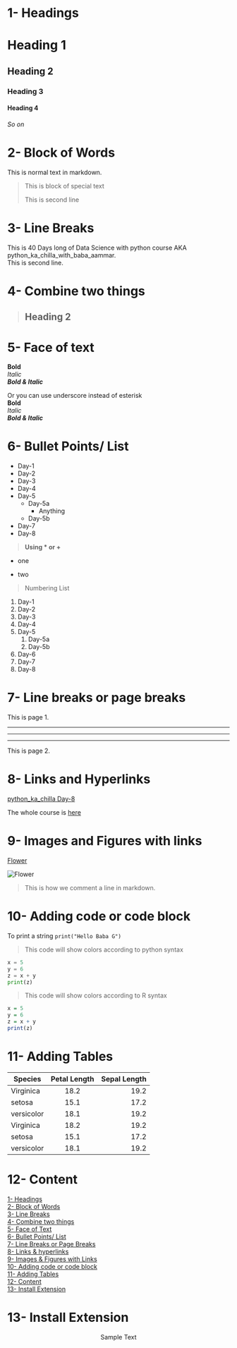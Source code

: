 # 1- Headings

# Heading 1
## Heading 2
### Heading 3
#### Heading 4
###### So on

# 2- Block of Words

This is normal text in markdown.

>This is block of special text
>
>This is second line

# 3- Line Breaks

This is 40 Days long of Data Science with python course AKA python_ka_chilla_with_baba_aammar.\
This is second line.

# 4- Combine two things

> ## Heading 2

# 5- Face of text

**Bold**\
*Italic*\
***Bold & Italic***

Or you can use underscore instead of esterisk\
__Bold__\
_Italic_\
___Bold & Italic___

# 6- Bullet Points/ List

- Day-1
- Day-2
- Day-3
- Day-4
- Day-5
    - Day-5a
        - Anything
    - Day-5b
- Day-7
- Day-8

>__Using * or +__
* one
+ two

> Numbering List

1. Day-1
2. Day-2
3. Day-3
4. Day-4
5. Day-5
    1. Day-5a
    2. Day-5b
6. Day-6
7. Day-7
8. Day-8

# 7- Line breaks or page breaks

This is page 1.

---
***
___
This is page 2.

# 8- Links and Hyperlinks

[python_ka_chilla Day-8](https://www.youtube.com/watch?v=qJqAXjz-Rh4&ab_channel=Codanics)


[Codanics]: https://www.youtube.com/watch?v=qJqAXjz-Rh4&ab_channel=Codanics

The whole course is [here][Codanics] 

# 9- Images and Figures with links

[Flower](https://images.pexels.com/photos/60597/dahlia-red-blossom-bloom-60597.jpeg?cs=srgb&dl=pexels-pixabay-60597.jpg&fm=jpg)


![Flower](https://images.pexels.com/photos/60597/dahlia-red-blossom-bloom-60597.jpeg?cs=srgb&dl=pexels-pixabay-60597.jpg&fm=jpg)


> This is how we comment a line in markdown.
<!-- Comment -->

# 10- Adding code or code block

To print a string `print("Hello Baba G")`

> This code will show colors according to python syntax
```python
x = 5
y = 6
z = x + y
print(z)
```

> This code will show colors according to R syntax
```R
x = 5
y = 6
z = x + y
print(z)
```
# 11- Adding Tables

| Species | Petal Length | Sepal Length |
| ------- | :----------: | -----------: |
| Virginica | 18.2 | 19.2|
| setosa | 15.1 | 17.2|
| versicolor | 18.1 | 19.2|
| Virginica | 18.2 | 19.2|
| setosa | 15.1 | 17.2|
| versicolor | 18.1 | 19.2|

# 12- Content

[1- Headings](#1--headings)\
[2- Block of Words](#2--block-of-words)\
[3- Line Breaks](#3--line-breaks)\
[4- Combine two things](#4--combine-two-things)\
[5- Face of Text](#5--face-of-text)\
[6- Bullet Points/ List](#6--bullet-points-list)\
[7- Line Breaks or Page Breaks](#7--line-breaks-or-page-breaks)\
[8- Links & hyperlinks](#8--links-and-hyperlinks)\
[9- Images & Figures with Links](#9--images-and-figures-with-links)\
[10- Adding code or code block](#10--adding-code-or-code-block)\
[11- Adding Tables](#11--adding-tables)\
[12- Content](#12--content)\
[13- Install Extension](#13--install-extension)


# 13- Install Extension

<center>Sample Text</center>
